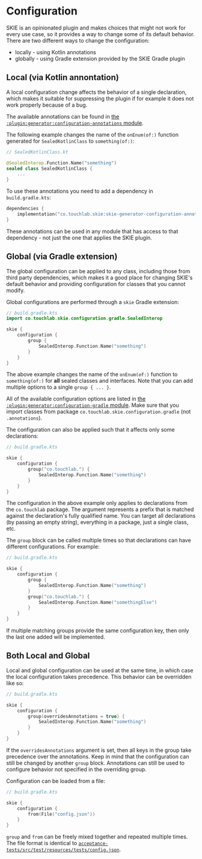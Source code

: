 # Configuration

SKIE is an opinionated plugin and makes choices that might not work for every use case, so it provides a way to change some of its default behavior. There are two different ways to change the configuration:

- locally - using Kotlin annotations
- globally - using Gradle extension provided by the SKIE Gradle plugin

## Local (via Kotlin annontation)

A local configuration change affects the behavior of a single declaration, which makes it suitable for suppressing the plugin if for example it does not work properly because of a bug.

The available annotations can be found in [the `:plugin:generator:configuration-annotations` module](https://github.com/touchlab/SKIE/tree/main/plugin/generator/configuration-annotations).

The following example changes the name of the `onEnum(of:)` function generated for `SealedKotlinClass` to `something(of:)`:

```kotlin
// SealedKotlinClass.kt

@SealedInterop.Function.Name("something")
sealed class SealedKotlinClass {
    ...
}
```

To use these annotations you need to add a dependency in `build.gradle.kts`:

```kotlin
dependencies {
    implementation("co.touchlab.skie:skie-generator-configuration-annotations:{LATEST_GITHUB_VERSION}")
}
```

These annotations can be used in any module that has access to that dependency - not just the one that applies the SKIE plugin.

## Global (via Gradle extension)

The global configuration can be applied to any class, including those from third party dependencies, which makes it a good place for changing SKIE's default behavior and providing configuration for classes that you cannot modify.

Global configurations are performed through a `skie` Gradle extension:

```kotlin
// build.gradle.kts
import co.touchlab.skie.configuration.gradle.SealedInterop

skie {
    configuration {
        group {
            SealedInterop.Function.Name("something")
        }
    }
}
```

The above example changes the name of the `onEnum(of:)` function to `something(of:)` for **all** sealed classes and interfaces. Note that you can add multiple options to a single `group { ... }`.

All of the available configuration options are listed in [the `:plugin:generator:configuration-gradle` module](https://github.com/touchlab/SKIE/tree/main/plugin/generator/configuration-gradle). Make sure that you import classes from package `co.touchlab.skie.configuration.gradle` (not `.annotations`).

The configuration can also be applied such that it affects only some declarations:

```kotlin
// build.gradle.kts

skie {
    configuration {
        group("co.touchlab.") {
            SealedInterop.Function.Name("something")
        }
    }
}
```

The configuration in the above example only applies to declarations from the `co.touchlab` package. The argument represents a prefix that is matched against the declaration's fully qualified name. You can target all declarations (by passing an empty string), everything in a package, just a single class, etc.

The `group` block can be called multiple times so that declarations can have different configurations. For example:

```kotlin
// build.gradle.kts

skie {
    configuration {
        group {
            SealedInterop.Function.Name("something")
        }
        group("co.touchlab.") {
            SealedInterop.Function.Name("somethingElse")
        }
    }
}
```

If multiple matching groups provide the same configuration key, then only the last one added will be implemented.

## Both Local and Global

Local and global configuration can be used at the same time, in which case the local configuration takes precedence. This behavior can be overridden like so:

```kotlin
// build.gradle.kts

skie {
    configuration {
        group(overridesAnnotations = true) {
            SealedInterop.Function.Name("something")
        }
    }
}
```

If the `overridesAnnotations` argument is set, then all keys in the group take precedence over the annotations. Keep in mind that the configuration can still be changed by another `group` block. Annotations can still be used to configure behavior not specified in the overriding group.

Configuration can be loaded from a file:

```kotlin
// build.gradle.kts

skie {
    configuration {
        from(File("config.json"))
    }
}
```

`group` and `from` can be freely mixed together and repeated multiple times. The file format is identical to [`acceptance-tests/src/test/resources/tests/config.json`](https://github.com/touchlab/SKIE/acceptance-tests/src/test/resources/tests/config.json).
